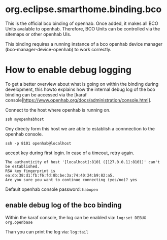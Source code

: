 # org.eclipse.smarthome.binding.bco

This is the official bco binding of openhab.
Once added, it makes all BCO Units avalable to openhab. Therefore, BCO Units can be controlled via the sitemaps or other openhab UIs.

This binding requires a running instance of a bco openhab device manager (bco-manager-device-openhab) to work correctly.

# How to enable debug logging

To get a better overview about what is going on within the binding during development, this howto explains how the internal debug log of the bco binding can be accessed via the [karaf console|https://www.openhab.org/docs/administration/console.html].

Connect to the host where openhab is running on.
```
ssh myopenhabhost
```

Ony directy form this host we are able to establish a connnection to the openhab console.
```
ssh -p 8101 openhab@localhost
```
accept key during first login. In case of a timeout, retry again.
```
The authenticity of host '[localhost]:8101 ([127.0.0.1]:8101)' can't be established.
RSA key fingerprint is ea:db:38:d1:fb:f6:fd:8b:be:3a:74:40:24:b9:82:a5.
Are you sure you want to continue connecting (yes/no)? yes
```
Default openhab console password: ```habopen```

## enable debug log of the bco binding
Within the karaf console, the log can be enabled via:
```log:set DEBUG org.openbase```

Than you can print the log via:
```log:tail```
